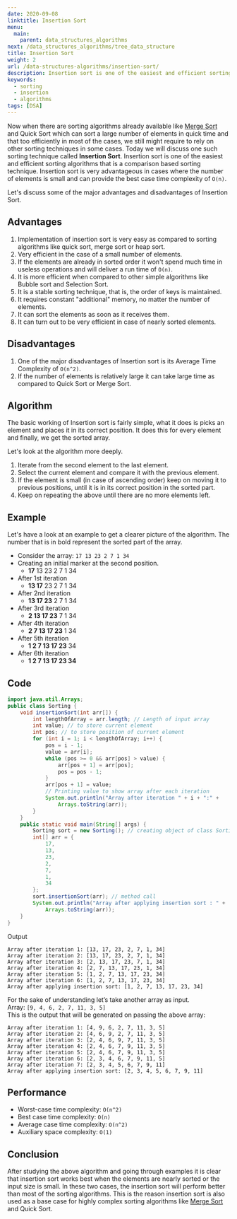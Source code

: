 ```yaml
---
date: 2020-09-08
linktitle: Insertion Sort
menu:
  main:
    parent: data_structures_algorithms
next: /data_structures_algorithms/tree_data_structure
title: Insertion Sort
weight: 2
url: /data-structures-algorithms/insertion-sort/
description: Insertion sort is one of the easiest and efficient sorting algorithms that is a comparison based sorting technique. Insertion sort is very advantageous in cases where the number of elements is small
keywords:
  - sorting
  - insertion
  - algorithms
tags: [DSA]
---
```

Now when there are sorting algorithms already available like [Merge Sort](/data-structures-algorithms/merge-sort/) and Quick Sort which can sort a large number of elements in quick time and that too efficiently in most of the cases, we still might require to rely on other sorting techniques in some cases. Today we will discuss one such sorting technique called **Insertion Sort**. Insertion sort is one of the easiest and efficient sorting algorithms that is a comparison based sorting technique. Insertion sort is very advantageous in cases where the number of elements is small and can provide the best case time complexity of `O(n)`.

Let's discuss some of the major advantages and disadvantages of Insertion Sort.

## Advantages
1. Implementation of insertion sort is very easy as compared to sorting algorithms like quick sort, merge sort or heap sort.
2. Very efficient in the case of a small number of elements.
3. If the elements are already in sorted order it won't spend much time in useless operations and will deliver a run time of `O(n)`.
4. It is more efficient when compared to other simple algorithms like Bubble sort and Selection Sort.
5. It is a stable sorting technique, that is, the order of keys is maintained.
6. It requires constant "additional" memory, no matter the number of elements.
7. It can sort the elements as soon as it receives them.
8. It can turn out to be very efficient in case of nearly sorted elements.

## Disadvantages
1. One of the major disadvantages of Insertion sort is its Average Time Complexity of `O(n^2)`.
2. If the number of elements is relatively large it can take large time as compared to Quick Sort or Merge Sort. 

## Algorithm
The basic working of Insertion sort is fairly simple, what it does is picks an element and places it in its correct position. It does this for every element and finally, we get the sorted array.

Let's look at the algorithm more deeply.

1. Iterate from the second element to the last element.
2. Select the current element and compare it with the previous element.
3. If the element is small (in case of ascending order) keep on moving it to previous positions, until it is in its correct position in the sorted part.
4. Keep on repeating the above until there are no more elements left.

## Example
Let's have a look at an example to get a clearer picture of the algorithm. The number that is in bold represent the sorted part of the array.

- Consider the array: `17 13 23 2 7 1 34`
- Creating an initial marker at the second position.
  - **17** 13 23 2 7 1 34
- After 1st iteration
  - **13 17** 23 2 7 1 34
- After 2nd iteration
  - **13 17 23** 2 7 1 34
- After 3rd iteration
  - **2 13 17 23** 7 1 34
- After 4th iteration
  - **2 7 13 17 23** 1 34
- After 5th iteration
  - **1 2 7 13 17 23** 34
- After 6th iteration
  - **1 2 7 13 17 23 34**

## Code
```java
import java.util.Arrays;
public class Sorting {
    void insertionSort(int arr[]) {
        int lengthOfArray = arr.length; // Length of input array
        int value; // to store current element
        int pos; // to store position of current element
        for (int i = 1; i < lengthOfArray; i++) {
            pos = i - 1;
            value = arr[i];
            while (pos >= 0 && arr[pos] > value) {
                arr[pos + 1] = arr[pos];
                pos = pos - 1;
            }
            arr[pos + 1] = value;
            // Printing value to show array after each iteration
            System.out.println("Array after iteration " + i + ":" +
                Arrays.toString(arr));
        }
    }
    public static void main(String[] args) {
        Sorting sort = new Sorting(); // creating object of class Sorting
        int[] arr = {
            17,
            13,
            23,
            2,
            7,
            1,
            34
        };
        sort.insertionSort(arr); // method call
        System.out.println("Array after applying insertion sort : " +
            Arrays.toString(arr));
    }
}
```
Output
```
Array after iteration 1: [13, 17, 23, 2, 7, 1, 34]
Array after iteration 2: [13, 17, 23, 2, 7, 1, 34]
Array after iteration 3: [2, 13, 17, 23, 7, 1, 34]
Array after iteration 4: [2, 7, 13, 17, 23, 1, 34]
Array after iteration 5: [1, 2, 7, 13, 17, 23, 34]
Array after iteration 6: [1, 2, 7, 13, 17, 23, 34]
Array after applying insertion sort: [1, 2, 7, 13, 17, 23, 34]
```
For the sake of understanding let’s take another array as input.  
Array: `[9, 4, 6, 2, 7, 11, 3, 5]`  
This is the output that will be generated on passing the above array:
```
Array after iteration 1: [4, 9, 6, 2, 7, 11, 3, 5]
Array after iteration 2: [4, 6, 9, 2, 7, 11, 3, 5]
Array after iteration 3: [2, 4, 6, 9, 7, 11, 3, 5]
Array after iteration 4: [2, 4, 6, 7, 9, 11, 3, 5]
Array after iteration 5: [2, 4, 6, 7, 9, 11, 3, 5]
Array after iteration 6: [2, 3, 4, 6, 7, 9, 11, 5]
Array after iteration 7: [2, 3, 4, 5, 6, 7, 9, 11]
Array after applying insertion sort: [2, 3, 4, 5, 6, 7, 9, 11]
```
## Performance
- Worst-case time complexity: `O(n^2)`
- Best case time complexity: `O(n)`
- Average case time complexity: `O(n^2)`
- Auxiliary space complexity: `O(1)`

## Conclusion
After studying the above algorithm and going through examples it is clear that insertion sort works best when the elements are nearly sorted or the input size is small. In these two cases, the insertion sort will perform better than most of the sorting algorithms. This is the reason insertion sort is also used as a base case for highly complex sorting algorithms like [Merge Sort](/data-structures-algorithms/merge-sort/) and Quick Sort. 
